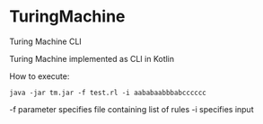 # TuringMachine
Turing Machine CLI

Turing Machine implemented as CLI in Kotlin

How to execute:

`java -jar tm.jar -f test.rl -i aababaabbbabcccccc`

-f parameter specifies file containing list of rules
-i specifies input
